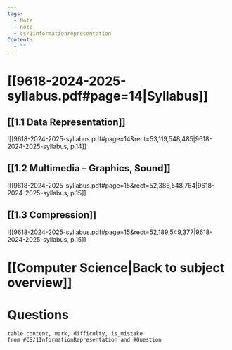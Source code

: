 ```yaml
---
tags:
  - Note
  - note
  - cs/1informationrepresentation
Content:
  - ""
---
```

# [[9618-2024-2025-syllabus.pdf#page=14|Syllabus]]

## [[1.1 Data Representation]]
![[9618-2024-2025-syllabus.pdf#page=14&rect=53,119,548,485|9618-2024-2025-syllabus, p.14]]
## [[1.2 Multimedia – Graphics, Sound]]
![[9618-2024-2025-syllabus.pdf#page=15&rect=52,386,548,764|9618-2024-2025-syllabus, p.15]]
## [[1.3 Compression]]
![[9618-2024-2025-syllabus.pdf#page=15&rect=52,189,549,377|9618-2024-2025-syllabus, p.15]]
# [[Computer Science|Back to subject overview]]
# Questions
```dataview
table content, mark, difficulty, is_mistake
from #CS/1InformationRepresentation and #Question
```
